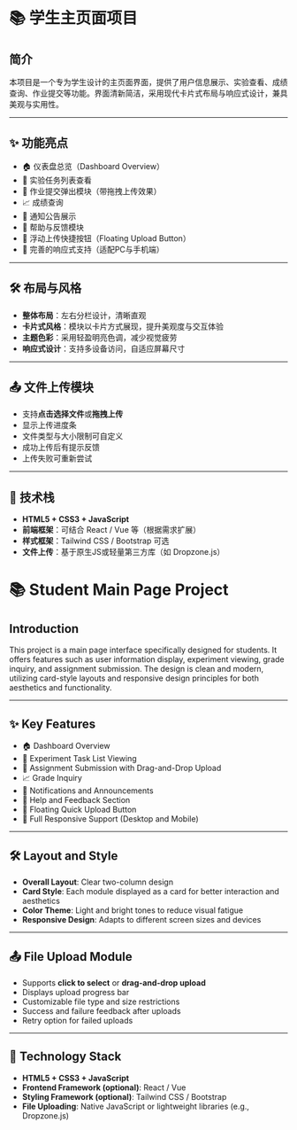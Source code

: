 # 📚 学生主页面项目

## 简介
本项目是一个专为学生设计的主页面界面，提供了用户信息展示、实验查看、成绩查询、作业提交等功能。界面清新简洁，采用现代卡片式布局与响应式设计，兼具美观与实用性。

---

## ✨ 功能亮点

- 🏠 仪表盘总览（Dashboard Overview）
- 🧪 实验任务列表查看
- 📄 作业提交弹出模块（带拖拽上传效果）
- 📈 成绩查询
- 🔔 通知公告展示
- 🤝 帮助与反馈模块
- 🚀 浮动上传快捷按钮（Floating Upload Button）
- 📱 完善的响应式支持（适配PC与手机端）

---

## 🛠 布局与风格

- **整体布局**：左右分栏设计，清晰直观
- **卡片式风格**：模块以卡片方式展现，提升美观度与交互体验
- **主题色彩**：采用轻盈明亮色调，减少视觉疲劳
- **响应式设计**：支持多设备访问，自适应屏幕尺寸

---

## 📤 文件上传模块

- 支持**点击选择文件**或**拖拽上传**
- 显示上传进度条
- 文件类型与大小限制可自定义
- 成功上传后有提示反馈
- 上传失败可重新尝试

---

## 📎 技术栈

- **HTML5 + CSS3 + JavaScript**
- **前端框架**：可结合 React / Vue 等（根据需求扩展）
- **样式框架**：Tailwind CSS / Bootstrap 可选
- **文件上传**：基于原生JS或轻量第三方库（如 Dropzone.js）


# 📚 Student Main Page Project

## Introduction
This project is a main page interface specifically designed for students. It offers features such as user information display, experiment viewing, grade inquiry, and assignment submission. The design is clean and modern, utilizing card-style layouts and responsive design principles for both aesthetics and functionality.

---

## ✨ Key Features

- 🏠 Dashboard Overview
- 🧪 Experiment Task List Viewing
- 📄 Assignment Submission with Drag-and-Drop Upload
- 📈 Grade Inquiry
- 🔔 Notifications and Announcements
- 🤝 Help and Feedback Section
- 🚀 Floating Quick Upload Button
- 📱 Full Responsive Support (Desktop and Mobile)

---

## 🛠 Layout and Style

- **Overall Layout**: Clear two-column design
- **Card Style**: Each module displayed as a card for better interaction and aesthetics
- **Color Theme**: Light and bright tones to reduce visual fatigue
- **Responsive Design**: Adapts to different screen sizes and devices

---

## 📤 File Upload Module

- Supports **click to select** or **drag-and-drop upload**
- Displays upload progress bar
- Customizable file type and size restrictions
- Success and failure feedback after uploads
- Retry option for failed uploads

---

## 📎 Technology Stack

- **HTML5 + CSS3 + JavaScript**
- **Frontend Framework (optional)**: React / Vue
- **Styling Framework (optional)**: Tailwind CSS / Bootstrap
- **File Uploading**: Native JavaScript or lightweight libraries (e.g., Dropzone.js)




